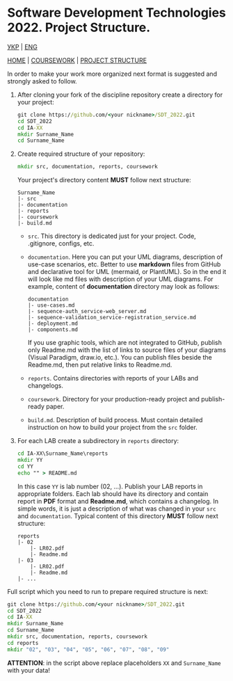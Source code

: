 # Software Development Technologies 2022. Project Structure.

[УКР][project_structure_readme_ua] | [ENG][project_structure_readme]

[HOME][this_repo] | [COURSEWORK][coursework_readme] | [PROJECT STRUCTURE][project_structure_readme]

In order to make your work more organized next format is suggested and strongly asked to follow.

1. After cloning your fork of the discipline repository create a directory for your project:
    ```cmd
    git clone https://github.com/<your nickname>/SDT_2022.git
    cd SDT_2022
    cd IA-XX
    mkdir Surname_Name
    cd Surname_Name
    ```

2. Create required structure of your repository: 
    ```cmd
    mkdir src, documentation, reports, coursework
    ```
    Your project's directory content **MUST** follow next structure:
    ```
    Surname_Name
    |- src
    |- documentation
    |- reports
    |- coursework
    |- build.md
    ```
    - `src`. This directory is dedicated just for your project. Code, .gitignore, configs, etc.

    - `documentation`. Here you can put your UML diagrams, description of use-case scenarios, etc. Better to use **markdown** files from GitHub and declarative tool for UML (mermaid, or PlantUML). So in the end it will look like md files with description of your UML diagrams. For example, content of **documentation** directory may look as follows: 
        ```
        documentation
        |- use-cases.md
        |- sequence-auth_service-web_server.md
        |- sequence-validation_service-registration_service.md
        |- deployment.md
        |- components.md
        ```
        If you use graphic tools, which are not integrated to GitHub, publish only Readme.md with the list of links to source files of your diagrams (Visual Paradigm, draw.io, etc.). You can publish files beside the Readme.md, then put relative links to Readme.md.
    - `reports`. Contains directories with reports of your LABs and changelogs.

    - `coursework`. Directory for your production-ready project and publish-ready paper.

    - `build.md`. Description of build process. Must contain detailed instruction on how to build your project from the `src` folder.

3. For each LAB create a subdirectory in `reports` directory:
    ```cmd
    cd IA-XX\Surname_Name\reports
    mkdir YY
    cd YY
    echo "" > README.md
    ```
    In this case `YY` is lab number (02, ...). Publish your LAB reports in appropriate folders. Each lab should have its directory and contain report in **PDF** format and **Readme.md**, which contains a changelog. In simple words, it is just a description of what was changed in your `src` and `documentation`. Typical content of this directory **MUST** follow next structure:
    ```
    reports
    |- 02
        |- LR02.pdf
        |- Readme.md
    |- 03
        |- LR02.pdf
        |- Readme.md
    |- ...
    ```

Full script which you need to run to prepare required structure is next:
```cmd
git clone https://github.com/<your nickname>/SDT_2022.git
cd SDT_2022
cd IA-XX
mkdir Surname_Name
cd Surname_Name
mkdir src, documentation, reports, coursework
cd reports
mkdir "02", "03", "04", "05", "06", "07", "08", "09" 
```

**ATTENTION**: in the script above replace placeholders `XX` and `Surname_Name` with your data!

[this_repo]: <https://github.com/Igor-Sikorsky-IST-Hub/SDT_2022>
[coursework_readme]: <Knowledge base/coursework.md>
[project_structure_readme]: <Knowledge base/project_structure.md>
[coursework_readme_ua]: <Knowledge base/coursework.ua.md>
[project_structure_readme_ua]: <Knowledge base/project_structure.ua.md>